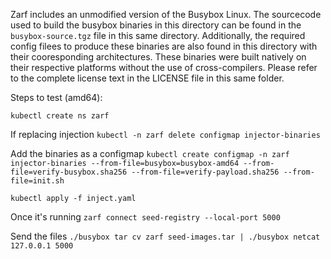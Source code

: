 Zarf includes an unmodified version of the Busybox Linux.  The sourcecode used to build the busybox binaries in this directory can be found in the `busybox-source.tgz` file in this same directory.  Additionally, the required config filees to produce these binaries are also found in this directory with their cooresponding architectures.  These binaries were built natively on their respective platforms without the use of cross-compilers.  Please refer to the complete license text in the LICENSE file in this same folder.


Steps to test (amd64):

`kubectl create ns zarf`

If replacing injection
`kubectl -n zarf delete configmap injector-binaries`

Add the binaries as a configmap
`kubectl create configmap -n zarf injector-binaries --from-file=busybox=busybox-amd64 --from-file=verify-busybox.sha256 --from-file=verify-payload.sha256 --from-file=init.sh`

`kubectl apply -f inject.yaml`

Once it's running
`zarf connect seed-registry --local-port 5000`

Send the files
`./busybox tar cv zarf seed-images.tar | ./busybox netcat 127.0.0.1 5000`